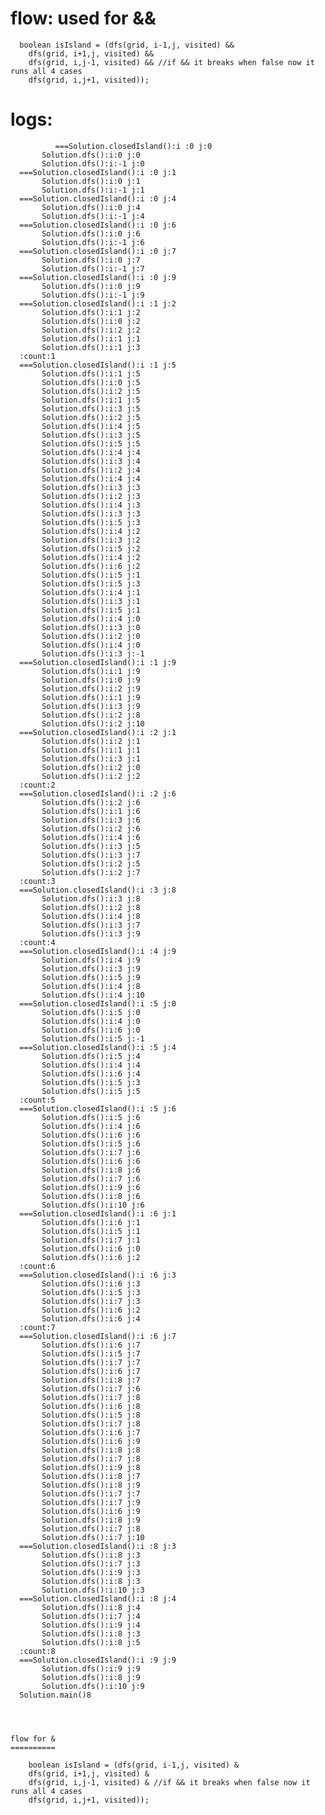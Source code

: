 flow: used for  &&
===================

      boolean isIsland = (dfs(grid, i-1,j, visited) &&
        dfs(grid, i+1,j, visited) &&
        dfs(grid, i,j-1, visited) && //if && it breaks when false now it runs all 4 cases
        dfs(grid, i,j+1, visited));
        
     
   logs:
   ====
     
              ===Solution.closedIsland():i :0 j:0
           Solution.dfs():i:0 j:0
           Solution.dfs():i:-1 j:0
      ===Solution.closedIsland():i :0 j:1
           Solution.dfs():i:0 j:1
           Solution.dfs():i:-1 j:1
      ===Solution.closedIsland():i :0 j:4
           Solution.dfs():i:0 j:4
           Solution.dfs():i:-1 j:4
      ===Solution.closedIsland():i :0 j:6
           Solution.dfs():i:0 j:6
           Solution.dfs():i:-1 j:6
      ===Solution.closedIsland():i :0 j:7
           Solution.dfs():i:0 j:7
           Solution.dfs():i:-1 j:7
      ===Solution.closedIsland():i :0 j:9
           Solution.dfs():i:0 j:9
           Solution.dfs():i:-1 j:9
      ===Solution.closedIsland():i :1 j:2
           Solution.dfs():i:1 j:2
           Solution.dfs():i:0 j:2
           Solution.dfs():i:2 j:2
           Solution.dfs():i:1 j:1
           Solution.dfs():i:1 j:3
      :count:1
      ===Solution.closedIsland():i :1 j:5
           Solution.dfs():i:1 j:5
           Solution.dfs():i:0 j:5
           Solution.dfs():i:2 j:5
           Solution.dfs():i:1 j:5
           Solution.dfs():i:3 j:5
           Solution.dfs():i:2 j:5
           Solution.dfs():i:4 j:5
           Solution.dfs():i:3 j:5
           Solution.dfs():i:5 j:5
           Solution.dfs():i:4 j:4
           Solution.dfs():i:3 j:4
           Solution.dfs():i:2 j:4
           Solution.dfs():i:4 j:4
           Solution.dfs():i:3 j:3
           Solution.dfs():i:2 j:3
           Solution.dfs():i:4 j:3
           Solution.dfs():i:3 j:3
           Solution.dfs():i:5 j:3
           Solution.dfs():i:4 j:2
           Solution.dfs():i:3 j:2
           Solution.dfs():i:5 j:2
           Solution.dfs():i:4 j:2
           Solution.dfs():i:6 j:2
           Solution.dfs():i:5 j:1
           Solution.dfs():i:5 j:3
           Solution.dfs():i:4 j:1
           Solution.dfs():i:3 j:1
           Solution.dfs():i:5 j:1
           Solution.dfs():i:4 j:0
           Solution.dfs():i:3 j:0
           Solution.dfs():i:2 j:0
           Solution.dfs():i:4 j:0
           Solution.dfs():i:3 j:-1
      ===Solution.closedIsland():i :1 j:9
           Solution.dfs():i:1 j:9
           Solution.dfs():i:0 j:9
           Solution.dfs():i:2 j:9
           Solution.dfs():i:1 j:9
           Solution.dfs():i:3 j:9
           Solution.dfs():i:2 j:8
           Solution.dfs():i:2 j:10
      ===Solution.closedIsland():i :2 j:1
           Solution.dfs():i:2 j:1
           Solution.dfs():i:1 j:1
           Solution.dfs():i:3 j:1
           Solution.dfs():i:2 j:0
           Solution.dfs():i:2 j:2
      :count:2
      ===Solution.closedIsland():i :2 j:6
           Solution.dfs():i:2 j:6
           Solution.dfs():i:1 j:6
           Solution.dfs():i:3 j:6
           Solution.dfs():i:2 j:6
           Solution.dfs():i:4 j:6
           Solution.dfs():i:3 j:5
           Solution.dfs():i:3 j:7
           Solution.dfs():i:2 j:5
           Solution.dfs():i:2 j:7
      :count:3
      ===Solution.closedIsland():i :3 j:8
           Solution.dfs():i:3 j:8
           Solution.dfs():i:2 j:8
           Solution.dfs():i:4 j:8
           Solution.dfs():i:3 j:7
           Solution.dfs():i:3 j:9
      :count:4
      ===Solution.closedIsland():i :4 j:9
           Solution.dfs():i:4 j:9
           Solution.dfs():i:3 j:9
           Solution.dfs():i:5 j:9
           Solution.dfs():i:4 j:8
           Solution.dfs():i:4 j:10
      ===Solution.closedIsland():i :5 j:0
           Solution.dfs():i:5 j:0
           Solution.dfs():i:4 j:0
           Solution.dfs():i:6 j:0
           Solution.dfs():i:5 j:-1
      ===Solution.closedIsland():i :5 j:4
           Solution.dfs():i:5 j:4
           Solution.dfs():i:4 j:4
           Solution.dfs():i:6 j:4
           Solution.dfs():i:5 j:3
           Solution.dfs():i:5 j:5
      :count:5
      ===Solution.closedIsland():i :5 j:6
           Solution.dfs():i:5 j:6
           Solution.dfs():i:4 j:6
           Solution.dfs():i:6 j:6
           Solution.dfs():i:5 j:6
           Solution.dfs():i:7 j:6
           Solution.dfs():i:6 j:6
           Solution.dfs():i:8 j:6
           Solution.dfs():i:7 j:6
           Solution.dfs():i:9 j:6
           Solution.dfs():i:8 j:6
           Solution.dfs():i:10 j:6
      ===Solution.closedIsland():i :6 j:1
           Solution.dfs():i:6 j:1
           Solution.dfs():i:5 j:1
           Solution.dfs():i:7 j:1
           Solution.dfs():i:6 j:0
           Solution.dfs():i:6 j:2
      :count:6
      ===Solution.closedIsland():i :6 j:3
           Solution.dfs():i:6 j:3
           Solution.dfs():i:5 j:3
           Solution.dfs():i:7 j:3
           Solution.dfs():i:6 j:2
           Solution.dfs():i:6 j:4
      :count:7
      ===Solution.closedIsland():i :6 j:7
           Solution.dfs():i:6 j:7
           Solution.dfs():i:5 j:7
           Solution.dfs():i:7 j:7
           Solution.dfs():i:6 j:7
           Solution.dfs():i:8 j:7
           Solution.dfs():i:7 j:6
           Solution.dfs():i:7 j:8
           Solution.dfs():i:6 j:8
           Solution.dfs():i:5 j:8
           Solution.dfs():i:7 j:8
           Solution.dfs():i:6 j:7
           Solution.dfs():i:6 j:9
           Solution.dfs():i:8 j:8
           Solution.dfs():i:7 j:8
           Solution.dfs():i:9 j:8
           Solution.dfs():i:8 j:7
           Solution.dfs():i:8 j:9
           Solution.dfs():i:7 j:7
           Solution.dfs():i:7 j:9
           Solution.dfs():i:6 j:9
           Solution.dfs():i:8 j:9
           Solution.dfs():i:7 j:8
           Solution.dfs():i:7 j:10
      ===Solution.closedIsland():i :8 j:3
           Solution.dfs():i:8 j:3
           Solution.dfs():i:7 j:3
           Solution.dfs():i:9 j:3
           Solution.dfs():i:8 j:3
           Solution.dfs():i:10 j:3
      ===Solution.closedIsland():i :8 j:4
           Solution.dfs():i:8 j:4
           Solution.dfs():i:7 j:4
           Solution.dfs():i:9 j:4
           Solution.dfs():i:8 j:3
           Solution.dfs():i:8 j:5
      :count:8
      ===Solution.closedIsland():i :9 j:9
           Solution.dfs():i:9 j:9
           Solution.dfs():i:8 j:9
           Solution.dfs():i:10 j:9
      Solution.main()8

        
        
        
    flow for &
    ==========
    
        boolean isIsland = (dfs(grid, i-1,j, visited) &
        dfs(grid, i+1,j, visited) &
        dfs(grid, i,j-1, visited) & //if && it breaks when false now it runs all 4 cases
        dfs(grid, i,j+1, visited));
        




